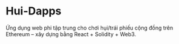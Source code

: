 # Hui-Dapps
Ứng dụng web phi tập trung cho chơi hụi/trái phiếu cộng đồng trên Ethereum – xây dựng bằng React + Solidity + Web3.
